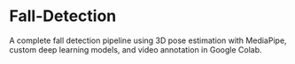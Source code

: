 # Fall-Detection
A complete fall detection pipeline using 3D pose estimation with MediaPipe, custom deep learning models, and video annotation in Google Colab.
